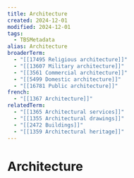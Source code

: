 ```yaml
---
title: Architecture
created: 2024-12-01
modified: 2024-12-01
tags:
  - TBSMetadata
alias: Architecture
broaderTerm:
  - "[[17495 Religious architecture]]"
  - "[[13607 Military architecture]]"
  - "[[3561 Commercial architecture]]"
  - "[[5499 Domestic architecture]]"
  - "[[16781 Public architecture]]"
french:
  - "[[1367 Architecture]]"
relatedTerm:
  - "[[1365 Architectural services]]"
  - "[[1355 Architectural drawings]]"
  - "[[2472 Buildings]]"
  - "[[1359 Architectural heritage]]"
---
```

# Architecture
